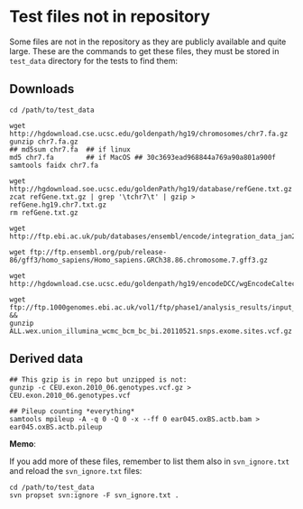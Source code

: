 Test files not in repository
============================

Some files are not in the repository as they are publicly available and quite
large. These are the commands to get these files, they must be stored in `test_data` directory
for the tests to find them:

Downloads
---------

```
cd /path/to/test_data

wget http://hgdownload.cse.ucsc.edu/goldenpath/hg19/chromosomes/chr7.fa.gz 
gunzip chr7.fa.gz
## md5sum chr7.fa  ## if linux
md5 chr7.fa        ## if MacOS ## 30c3693ead968844a769a90a801a900f
samtools faidx chr7.fa

wget http://hgdownload.soe.ucsc.edu/goldenPath/hg19/database/refGene.txt.gz
zcat refGene.txt.gz | grep '\tchr7\t' | gzip > refGene.hg19.chr7.txt.gz
rm refGene.txt.gz

wget http://ftp.ebi.ac.uk/pub/databases/ensembl/encode/integration_data_jan2011/byDataType/openchrom/jan2011/fdrPeaks/wgEncodeDukeDnase8988T.fdr01peaks.hg19.bb

wget ftp://ftp.ensembl.org/pub/release-86/gff3/homo_sapiens/Homo_sapiens.GRCh38.86.chromosome.7.gff3.gz

wget http://hgdownload.cse.ucsc.edu/goldenpath/hg19/encodeDCC/wgEncodeCaltechRnaSeq/wgEncodeCaltechRnaSeqGm12878R2x75Il400SigRep2V2.bigWig

wget ftp://ftp.1000genomes.ebi.ac.uk/vol1/ftp/phase1/analysis_results/input_call_sets/ALL.wex.union_illumina_wcmc_bcm_bc_bi.20110521.snps.exome.sites.vcf.gz &&
gunzip ALL.wex.union_illumina_wcmc_bcm_bc_bi.20110521.snps.exome.sites.vcf.gz
```

Derived data
------------

```
## This gzip is in repo but unzipped is not:
gunzip -c CEU.exon.2010_06.genotypes.vcf.gz > CEU.exon.2010_06.genotypes.vcf

## Pileup counting *everything*
samtools mpileup -A -q 0 -Q 0 -x --ff 0 ear045.oxBS.actb.bam > ear045.oxBS.actb.pileup
```

**Memo**:

If you add more of these files, remember to list them also in `svn_ignore.txt`
and reload the `svn_ignore.txt` files:
 
```
cd /path/to/test_data
svn propset svn:ignore -F svn_ignore.txt .
``` 

